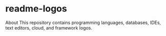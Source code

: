 # readme-logos

About This repository contains programming languages, databases, IDEs, text editors, cloud, and framework logos.
